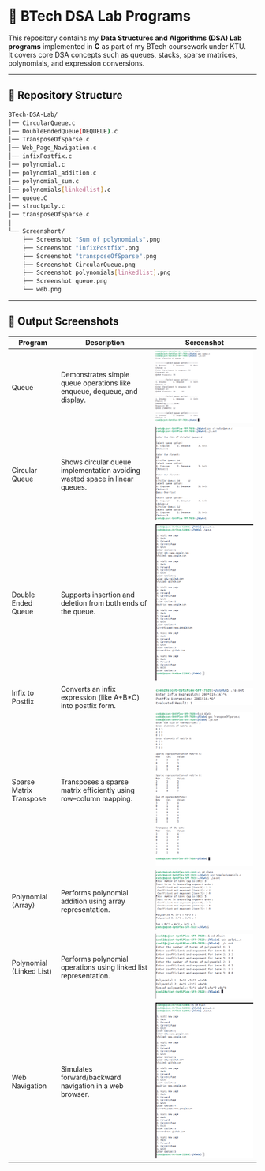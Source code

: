 # 📘 BTech DSA Lab Programs  

This repository contains my **Data Structures and Algorithms (DSA) Lab programs** implemented in **C** as part of my BTech coursework under KTU.  
It covers core DSA concepts such as queues, stacks, sparse matrices, polynomials, and expression conversions.  

---

## 📂 Repository Structure  

```bash
BTech-DSA-Lab/
│── CircularQueue.c
│── DoubleEndedQueue(DEQUEUE).c
│── TransposeOfSparse.c
│── Web_Page_Navigation.c
│── infixPostfix.c
│── polynomial.c
│── polynomial_addition.c
│── polynomial_sum.c
│── polynomials[linkedlist].c
│── queue.C
│── structpoly.c
│── transposeOfSparse.c
│
└── Screenshort/
    ├── Screenshot "Sum of polynomials".png
    ├── Screenshot "infixPostfix".png
    ├── Screenshot "transposeOfSparse".png
    ├── Screenshot CircularQueue.png
    ├── Screenshot polynomials[linkedlist].png
    ├── Screenshot queue.png
    └── web.png
```
---

## 📸 Output Screenshots  

| Program | Description | Screenshot |
|---------|-------------|------------|
| Queue | Demonstrates simple queue operations like enqueue, dequeue, and display. | ![Queue](Screenshort/Screenshot%20queue.png) |
| Circular Queue | Shows circular queue implementation avoiding wasted space in linear queues. | ![Circular Queue](Screenshort/Screenshot%20CircularQueue.png) |
| Double Ended Queue | Supports insertion and deletion from both ends of the queue. | ![Deque](Screenshort/Screenshot%20from%202025-10-06%2013-28-27.png) |
| Infix to Postfix | Converts an infix expression (like A+B*C) into postfix form. | ![InfixPostfix](Screenshort/Screenshot%20%22infixPostfix%22.png) |
| Sparse Matrix Transpose | Transposes a sparse matrix efficiently using row–column mapping. | ![Sparse](Screenshort/Screenshot%20%22transposeOfSparse%22.png) |
| Polynomial (Array) | Performs polynomial addition using array representation. | ![Poly](Screenshort/Screenshort%22Sum%20of%20polynomials%22.png) |
| Polynomial (Linked List) | Performs polynomial operations using linked list representation. | ![PolyLL](Screenshort/Screenshot%20polynomials%5Blinkedlist%5D.png) |
| Web Navigation | Simulates forward/backward navigation in a web browser. | ![Web](Screenshort/web.png) |

